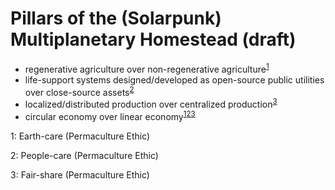 # Pillars of the (Solarpunk) Multiplanetary Homestead (draft)

- regenerative agriculture over non-regenerative agriculture<sup>[1](#myfootnote1)</sup>
- life-support systems designed/developed as open-source public utilities over close-source assets<sup>[2](#myfootnote2)</sup>
- localized/distributed production over centralized production<sup>[3](#myfootnote3)</sup>
- circular economy over linear economy<sup>[1](#myfootnote1)</sup><sup>[2](#myfootnote2)</sup><sup>[3](#myfootnote3)</sup>

<a name="myfootnote1">1</a>: Earth-care (Permaculture Ethic)

<a name="myfootnote2">2</a>: People-care (Permaculture Ethic)

<a name="myfootnote3">3</a>: Fair-share (Permaculture Ethic)

